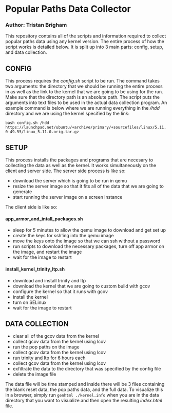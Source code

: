 # Popular Paths Data Collector

### Author: Tristan Brigham

This repository contains all of the scripts and information required to collect popular paths data using any kernel version. The entire process of how the script works is detailed below. It is split up into 3 main parts: config, setup, and data collection.

## CONFIG
This process requires the _config.sh_ script to be run. The command takes two arguments: the directory that we should be running the entire process in as well as the link to the kernel that we are going to be using for the run. Make sure that the directory path is an absolute path. The script puts the arguments into text files to be used in the actual data collection program. An example command is below where we are running everything in the _/hdd_ directory and we are using the kernel specified by the link:

```bash config.sh /hdd https://launchpad.net/ubuntu/+archive/primary/+sourcefiles/linux/5.11.0-49.55/linux_5.11.0.orig.tar.gz```

## SETUP
This process installs the packages and programs that are necesary to collecting the data as well as the kernel. It works simultaneously on the client and server side. The server side process is like so:
- download the server which is going to be run in qemu
- resize the server image so that it fits all of the data that we are going to generate
- start running the server image on a screen instance

The client side is like so:
#### app_armor_and_intall_packages.sh 
- sleep for 5 minutes to allow the qemu image to download and get set up
- create the keys for ssh'ing into the qemu image
- move the keys onto the image so that we can ssh without a password
- run scripts to download the necessary packages, turn off app armor on the image, and restart the image
- wait for the image to restart

#### install_kernel_trinity_ltp.sh 
- download and install trinity and ltp
- download the kernel that we are going to custom build with gcov
- configure the kernel so that it runs with gcov
- install the kernel
- turn on SELinux
- wait for the image to restart

## DATA COLLECTION
- clear all of the gcov data from the kernel
- collect gcov data from the kernel using lcov
- run the pop paths on the image
- collect gcov data from the kernel using lcov
- run trinity and ltp for 6 hours each
- collect gcov data from the kernel using lcov
- exfiltrate the data to the directory that was specified by the config file
- delete the image file

The data file will be time stamped and inside there will be 3 files containing the blank reset data, the pop paths data, and the full data. To visualize this in a browser, simply run `genhtml ./kernel.info` when you are in the data directory that you want to visualize and then open the resulting _index.html_ file.